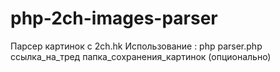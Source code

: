 # php-2ch-images-parser
Парсер картинок с 2ch.hk
Использование : php parser.php ссылка_на_тред папка_сохранения_картинок (опционально)
